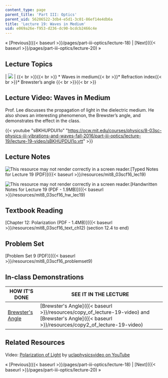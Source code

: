 ```yaml
---
content_type: page
parent_title: 'Part III: Optics'
parent_uid: 56206522-3db4-e5d1-3c01-86ef14e4db6a
title: 'Lecture 19: Waves in Medium'
uid: e069a26e-f953-d236-dc90-bcdcb2466c4e
---
```


« [Previous]({{< baseurl >}}/pages/part-iii-optics/lecture-18) | [Next]({{< baseurl >}}/pages/part-iii-optics/lecture-20) »

Lecture Topics
--------------

| ![](BASEURL_PLACEHOLDER/resources/l19) |  {{< br >}}{{< br >}} *   Waves in medium{{< br >}}*   Refraction index{{< br >}}*   Brewster’s angle {{< br >}}{{< br >}}  

Lecture Video: Waves in Medium
------------------------------

Prof. Lee discusses the propagation of light in the dielectric medium. He also shows an interesting phenomenon, the Brewster’s angle, and demonstrates the effect in the class.

{{< youtube "sBKHUPDUI1o" "https://ocw.mit.edu/courses/physics/8-03sc-physics-iii-vibrations-and-waves-fall-2016/part-iii-optics/lecture-19/lecture-19-video/sBKHUPDUI1o.vtt" >}}

Lecture Notes
-------------

![This resource may not render correctly in a screen reader.](/images/inacessible.gif)[Typed Notes for Lecture 19 (PDF)]({{< baseurl >}}/resources/mit8_03scf16_lec19)

![This resource may not render correctly in a screen reader.](/images/inacessible.gif)[Handwritten Notes for Lecture 19 (PDF - 1.9MB)]({{< baseurl >}}/resources/mit8_03scf16_hw_lec19)

Textbook Reading
----------------

[Chapter 12: Polarization (PDF - 1.4MB)]({{< baseurl >}}/resources/mit8_03scf16_text_ch12) (section 12.4 to end) 

Problem Set
-----------

[Problem Set 9 (PDF)]({{< baseurl >}}/resources/mit8_03scf16_problemset9)

In-class Demonstrations
-----------------------

| HOW IT'S DONE | SEE IT IN THE LECTURE |
| --- | --- |
| [Brewster's Angle](http://tsgphysics.mit.edu/front/?page=demo.php&letnum=T%203&show=0) | [Brewster's Angle]({{< baseurl >}}/resources/copy_of_lecture-19-video) and [Brewster's Angle]({{< baseurl >}}/resources/copy2_of_lecture-19-video) 

Related Resources
-----------------

Video: [Polarization of Light](https://www.youtube.com/watch?v=E9qpbt0v5Hw) by [uclaphysicsvideo on YouTube](https://www.youtube.com/channel/UCXWBuswk0HFXgqJw3MXT1Ow)

« [Previous]({{< baseurl >}}/pages/part-iii-optics/lecture-18) | [Next]({{< baseurl >}}/pages/part-iii-optics/lecture-20) »